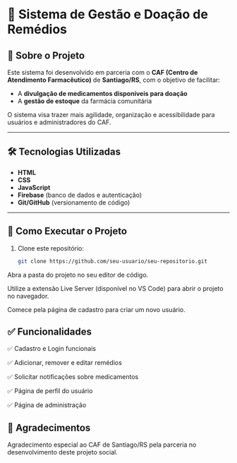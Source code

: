 # 💊 Sistema de Gestão e Doação de Remédios

## 📝 Sobre o Projeto

Este sistema foi desenvolvido em parceria com o **CAF (Centro de Atendimento Farmacêutico)** de **Santiago/RS**, com o objetivo de facilitar:

- A **divulgação de medicamentos disponíveis para doação**
- A **gestão de estoque** da farmácia comunitária

O sistema visa trazer mais agilidade, organização e acessibilidade para usuários e administradores do CAF.

---

## 🛠️ Tecnologias Utilizadas

- **HTML**
- **CSS**
- **JavaScript**
- **Firebase** (banco de dados e autenticação)
- **Git/GitHub** (versionamento de código)

---

## 🚀 Como Executar o Projeto

1. Clone este repositório:
   ```bash
   git clone https://github.com/seu-usuario/seu-repositorio.git
Abra a pasta do projeto no seu editor de código.

Utilize a extensão Live Server (disponível no VS Code) para abrir o projeto no navegador.

Comece pela página de cadastro para criar um novo usuário.

## ✅ Funcionalidades

✅ Cadastro e Login funcionais

✅ Adicionar, remover e editar remédios

✅ Solicitar notificações sobre medicamentos

✅ Página de perfil do usuário

✅ Página de administração

## 🤝 Agradecimentos

Agradecimento especial ao CAF de Santiago/RS pela parceria no desenvolvimento deste projeto social.
